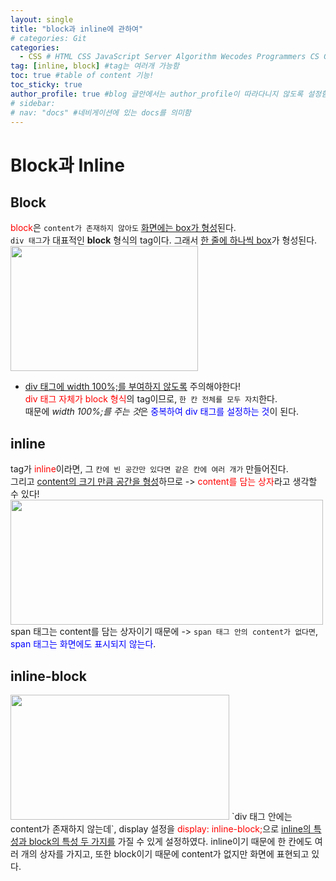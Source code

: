 ```yaml
---
layout: single
title: "block과 inline에 관하여"
# categories: Git
categories:
  - CSS # HTML CSS JavaScript Server Algorithm Wecodes Programmers CS Github Blog
tag: [inline, block] #tag는 여러개 가능함
toc: true #table of content 기능!
toc_sticky: true
author_profile: true #blog 글안에서는 author_profile이 따라다니지 않도록 설정함
# sidebar:
# nav: "docs" #네비게이션에 있는 docs를 의미함
---
```


# Block과 Inline

## Block

<span style="color:red">block</span>은 `content가 존재하지 않아도` <u>화면에는 box가 형성</u>된다.  
`div 태그`가 대표적인 **block** 형식의 tag이다. 그래서 <u>한 줄에 하나씩 box</u>가 형성된다.  
<img src="https://user-images.githubusercontent.com/87808288/152723573-52f7deca-9d2e-423e-9e1b-c0802c7c5cf1.png" width="300" height="200">

- <u>div 태그에 width 100%;를 부여하지 않도록</u> 주의해야한다!  
  <span style="color:red">div 태그 자체가 block 형식</span>의 tag이므로, `한 칸 전체를 모두 자치`한다.  
  때문에 *width 100%;를 주는 것*은 <span style="color:blue">중복하여 div 태그를 설정하는 것</span>이 된다.

## inline

tag가 <span style="color:red">inline</span>이라면, 그 `칸에 빈 공간만 있다면 같은 칸에 여러 개가` 만들어진다.  
그리고 <u>content의 크기 만큼 공간을 형성</u>하므로 -> <span style="color:red">content를 담는 상자</span>라고 생각할 수 있다!
<img src="https://user-images.githubusercontent.com/87808288/152724646-82a7284c-aafc-449d-83b6-0bf4056c36ed.png" width="500" height="200">  
span 태그는 content를 담는 상자이기 때문에 -> `span 태그 안의 content가 없다면`,  
<span style="color:blue">span 태그는 화면에도 표시되지 않는다</span>.

## inline-block

<img src="https://user-images.githubusercontent.com/87808288/152725325-a5a5c67a-990b-4c21-bc72-9516453085cd.png" width="350" height="200">  
`div 태그 안에는 content가 존재하지 않는데`, display 설정을 <span style="color:red">display: inline-block;</span>으로  
<u>inline의 특성과 block의 특성 두 가지를</u> 가질 수 있게 설정하였다.  
inline이기 때문에 한 칸에도 여러 개의 상자를 가지고, 또한 block이기 때문에 content가 없지만  
화면에 표현되고 있다.

<!-- tcp스쿨 -->
<!-- ### 2. Link 넣기

```

유형 1: (설명어를 입력) : [gunhee's coding blog](https://gunhee-jeong.github.io/)
유형 2: (URL 자동연결) : <https://gunhee-jeong.github.io/>
유형 3: (동일 파일 내 '문단으로 이동') : [1. Header로 이동](###-1-header)

```

유형 1: (설명어를 입력) : [gunhee's coding blog](https://gunhee-jeong.github.io/)
유형 2: (URL 자동연결) : <https://gunhee-jeong.github.io/>
유형 3: (동일 파일 내 '문단으로 이동') : [1. Header로 이동](#1-header)
유형 3의 방법

1. 특수문자를 제거
2. 스페이스는 -로 바꾸고
3. 대문자는 소문자로!
   그래서 ### 1. Header -> #1-header

## Link: [google][https://www.google.com/]

### 3. 수평선

```

---

```

---

### 4. 라인 바꾸기

```

스페이스바를 2번 눌러주면 다음칸으로
이동할 수 있어요!

```

---

스페이스바를 2번 눌러주면
다음칸으로 이동할 수 있어요!

### 5. list 만들기

```

1. 1번
2. 2번
3. 3번

- 순서없는 list
  - 순서없는 list
    - 순서없는 list

```

1. 1번
2. 2번
3. 3번

- 순서없는 list
  - 순서없는 list
    - 순서없는 list

---

### 6. font 관련

```

**진하게** -> 볼드
_기울여서_ -> 이탤릭체
~~취소선~~ -> 취소선

<ul>밑줄넣기</ul> -> 밑줄
<span style="color:red">빨간 글씨</span> -> 글자색
이것이 `인라인` 입니다 -> 인라인 코드
```

**진하게** -> 볼드
_기울여서_ -> 이탤릭체
~~취소선~~ -> 취소선
<u>밑줄넣기</u> -> 밑줄
<span style="color:red">빨간 글씨</span>
이것이 `인라인` 입니다 -> 인라인 코드

---

### 7. 인용구문

```
> coding
>
> > JavaScript
> >
> > > 내가 프짱!
```

> coding
>
> > JavaScript
> >
> > > 내가 프짱!

---

### 8. 이미지 삽입

```
유형1: ('사이즈를 조절' -> HTML 태그 사용) : <img src="https://gunhee-jeong.github.io/assets/images/blogLogo.png" width="300" height="200">
유형2: (이미지 삽입 후 -> 링크 걸기)
[![이미지](https://gunhee-jeong.github.io/assets/images/blogLogo/blogLogo.png)](https://gunhee-jeong.github.io/)
```

유형1: ('사이즈를 조절' -> HTML 태그 사용) : <img src="https://gunhee-jeong.github.io/assets/images/blogLogo.png" width="300" height="200">
유형2: (이미지 삽입 후 -> 링크 걸기)
[![이미지](https://gunhee-jeong.github.io/assets/images/blogLogo.png)](https://gunhee-jeong.github.io/)

### 9. 표 만들기

```
||국어|영어|
| :--- | ---: | :--: |
|건희 | 100점 | 100점
|철수 | 100점 | 100점
```

|      |  국어 | 영어  |
| :--- | ----: | :---: |
| 건희 | 100점 | 100점 |
| 철수 | 100점 | 100점 |

> - header를 넣고 싶은 경우 ---을 사용하고 :을 이용하여 정렬에 사용함!

### 10. 토글 만들기

```
<details>
<summary>여기를 누르세요</summary>
<div markdown="1">
숨겨진 내용
</div>
</details>
```

<details>
<summary>여기를 누르세요</summary>
<div markdown="1">
숨겨진 내용
</div>
</details> -->
